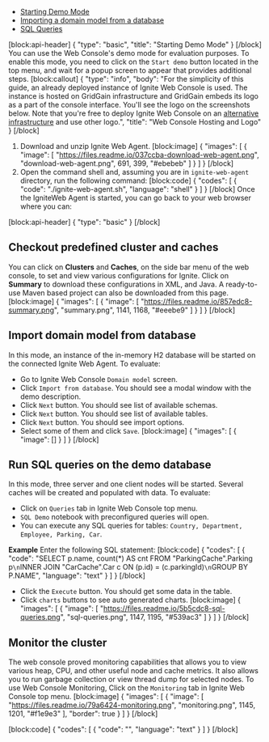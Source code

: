 * [Starting Demo Mode](#section-starting-demo-mode)
* [Importing a domain model from a database](#section-importing-a-domain-model-from-a-database)
* [SQL Queries](#section-sql-queries)

[block:api-header]
{
  "type": "basic",
  "title": "Starting Demo Mode"
}
[/block]
You can use the Web Console's demo mode for evaluation purposes. To enable this mode, you need to click on the `Start demo` button located in the top menu, and wait for a popup screen to appear that provides additional steps.
[block:callout]
{
  "type": "info",
  "body": "For the simplicity of this guide, an already deployed instance of Ignite Web Console is used. The instance is hosted on GridGain infrastructure and GridGain embeds its logo as a part of the console interface. You'll see the logo on the screenshots below. Note that you're free to deploy Ignite Web Console on an [alternative infrastructure](doc:local-deployment) and use other logo.",
  "title": "Web Console Hosting and Logo"
}
[/block]
1. Download and unzip Ignite Web Agent. 
[block:image]
{
  "images": [
    {
      "image": [
        "https://files.readme.io/037ccba-download-web-agent.png",
        "download-web-agent.png",
        691,
        399,
        "#ebebeb"
      ]
    }
  ]
}
[/block]
2. Open the command shell and, assuming you are in `ignite-web-agent` directory, run the following command: 
[block:code]
{
  "codes": [
    {
      "code": "./ignite-web-agent.sh",
      "language": "shell"
    }
  ]
}
[/block]
Once the IgniteWeb Agent is started, you can go back to your web browser where you can:

[block:api-header]
{
  "type": "basic"
}
[/block]
## Checkout predefined cluster and caches
You can click on **Clusters** and **Caches**, on the side bar menu of the web console, to set and view various configurations for Ignite. Click on **Summary** to download these configurations in XML, and Java. A ready-to-use Maven based project can also be downloaded from this page.
[block:image]
{
  "images": [
    {
      "image": [
        "https://files.readme.io/857edc8-summary.png",
        "summary.png",
        1141,
        1168,
        "#eeebe9"
      ]
    }
  ]
}
[/block]
## Import domain model from database

In this mode, an instance of the in-memory H2 database will be started on the connected Ignite Web Agent. To evaluate:
  * Go to Ignite Web Console `Domain model` screen.
  * Click `Import from database`. You should see a modal window with the demo description.
  * Click `Next` button. You should see list of available schemas.
  * Click `Next` button. You should see list of available tables.
  * Click `Next` button. You should see import options.
  * Select some of them and click `Save`.
[block:image]
{
  "images": [
    {
      "image": []
    }
  ]
}
[/block]
## Run SQL queries on the demo database 
In this mode, three server and one client nodes will be started. Several caches will be created and populated with data. To evaluate:
 * Click  on `Queries` tab in Ignite Web Console top menu.
 * `SQL Demo` notebook with preconfigured queries will open.
 * You can execute any SQL queries for tables: `Country, Department, Employee, Parking, Car`.

**Example**
 Enter the following SQL statement:
[block:code]
{
  "codes": [
    {
      "code": "SELECT p.name, count(*) AS cnt FROM \"ParkingCache\".Parking p`\n`INNER JOIN \"CarCache\".Car c ON (p.id) = (c.parkingId)`\n`GROUP BY P.NAME",
      "language": "text"
    }
  ]
}
[/block]
* Click the `Execute` button. You should get some data in the table.
* Click `charts` buttons to see auto generated charts.
[block:image]
{
  "images": [
    {
      "image": [
        "https://files.readme.io/5b5cdc8-sql-queries.png",
        "sql-queries.png",
        1147,
        1195,
        "#539ac3"
      ]
    }
  ]
}
[/block]
## Monitor the cluster 
The web console proved monitoring capabilities that allows you to view various heap, CPU, and other useful node and cache metrics. It also allows you to run garbage collection or view thread dump for selected nodes. To use Web Console Monitoring, Click on the `Monitoring` tab in Ignite Web Console top menu.
[block:image]
{
  "images": [
    {
      "image": [
        "https://files.readme.io/79a6424-monitoring.png",
        "monitoring.png",
        1145,
        1201,
        "#f1e9e3"
      ],
      "border": true
    }
  ]
}
[/block]




[block:code]
{
  "codes": [
    {
      "code": "",
      "language": "text"
    }
  ]
}
[/block]